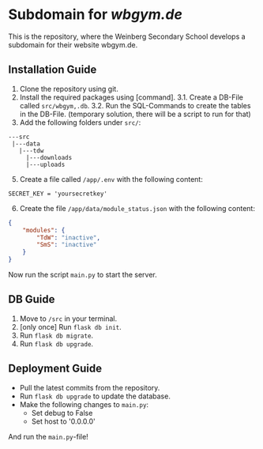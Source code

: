 # Subdomain for _wbgym.de_

This is the repository, where the Weinberg Secondary School develops a subdomain for their website wbgym.de.

## Installation Guide

1. Clone the repository using git.
2. Install the required packages using [command].
3.1. Create a DB-File called `src/wbgym,.db`.
3.2. Run the SQL-Commands to create the tables in the DB-File. (temporary solution, there will be a script to run for that)
4. Add the following folders under `src/`:

```text
---src
 |---data
   |---tdw
     |---downloads
     |---uploads
```

5. Create a file called `/app/.env` with the following content:

```.env
SECRET_KEY = 'yoursecretkey'
```

6. Create the file `/app/data/module_status.json` with the following content:

```json
{
    "modules": {
        "TdW": "inactive",
        "SmS": "inactive"
    }
}
```

Now run the script `main.py` to start the server.

## DB Guide

1. Move to `/src` in your terminal.
2. [only once] Run `flask db init`.
3. Run `flask db migrate`.
4. Run `flask db upgrade`.

## Deployment Guide

- Pull the latest commits from the repository.
- Run `flask db upgrade` to update the database.
- Make the following changes to `main.py`:
  - Set debug to False
  - Set host to '0.0.0.0'

And run the `main.py`-file!
